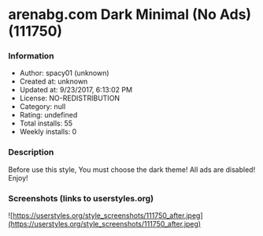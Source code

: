 # arenabg.com Dark Minimal (No Ads) (111750)

### Information
- Author: spacy01 (unknown)
- Created at: unknown
- Updated at: 9/23/2017, 6:13:02 PM
- License: NO-REDISTRIBUTION
- Category: null
- Rating: undefined
- Total installs: 55
- Weekly installs: 0


### Description
Before use this style, You must choose the dark theme!
All ads are disabled!
Enjoy!


### Screenshots (links to userstyles.org)
![https://userstyles.org/style_screenshots/111750_after.jpeg](https://userstyles.org/style_screenshots/111750_after.jpeg)


